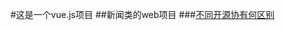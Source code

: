 #这是一个vue.js项目
##新闻类的web项目
###[不同开源协有何区别](https://blog.csdn.net/xiaodaima2016/article/details/83645854)